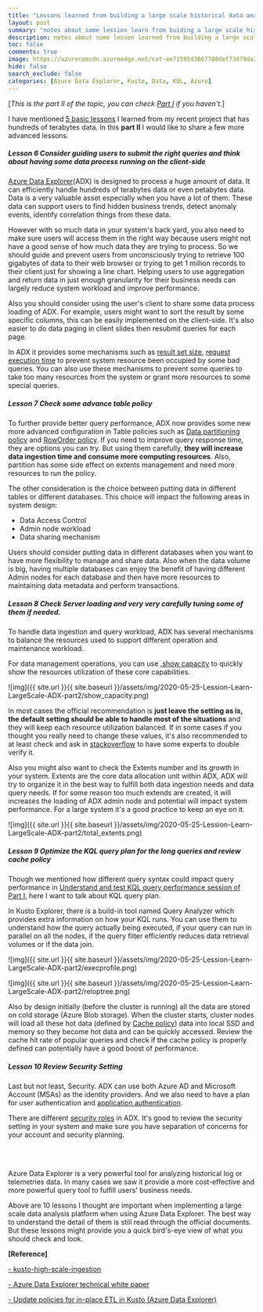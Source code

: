 ```yaml
---
title: "Lessons learned from building a large scale historical data analysis system using Azure Data Explorer - Part 2"
layout: post
summary: "notes about some lession learn from buiding a large scale historical data analysis system that has hundres of terabytes data usng Microsoft Azure Data Explorer - Part II"
description: notes about some lesson learned from building a large scale historical data analysis system that has hundreds of terabytes data using Microsoft Azure Data Explorer - Part II
toc: false
comments: true
image: https://azurecomcdn.azureedge.net/cvt-ee71595d3667788def73479da1629d673313a0b081e460fc596839b82f34a2df/images/page/services/machine-learning/mlops/steps/mlops-slide1-step3.svg
hide: false
search_exclude: false
categories: [Azure Data Explorer, Kusto, Data, KQL, Azure]
---
```


[_This is the part II of the topic, you can check [Part I](https://herman-wu.github.io/blogs/azure%20data%20explorer%20(kusto)/data/2020/05/21/Lession-Learn-LargeScale-ADX-part1.html) if you haven't._]

I have mentioned [5 basic lessons](https://herman-wu.github.io/blogs/azure%20data%20explorer%20(kusto)/data/2020/05/21/Lession-Learn-LargeScale-ADX-part1.html) I learned from my recent project that has hundreds of terabytes data. In this __part II__ I would like to share a few more advanced lessons.  


##### Lesson 6 Consider guiding users to submit the right queries and think about having some data process running on the client-side 

[Azure Data Explorer](https://azure.microsoft.com/en-in/services/data-explorer/)(ADX) is designed to process a huge amount of data. It can efficiently handle hundreds of terabytes data or even petabytes data. Data is a very valuable asset especially when you have a lot of them. These data can support users to find hidden business trends, detect anomaly events, identify correlation things from these data. 

However with so much data in your system's back yard, you also need to make sure users will access them in the right way because users might not have a good sense of how much data they are trying to process. So we should guide and prevent users from unconsciously trying to retrieve 100 gigabytes of data to their web browser or trying to get 1 million records to their client just for showing a line chart. Helping users to use aggregation and return data in just enough granularity for their business needs can largely reduce system workload and improve performance. 

Also you should consider using the user's client to share some data process loading of ADX. For example, users might want to sort the result by some specific columns, this can be easily implemented on the client-side. It's also easier to do data paging in client slides then resubmit queries for each page.
 
In ADX it provides some mechanisms such as [result set size](https://docs.microsoft.com/en-us/azure/data-explorer/kusto/concepts/querylimits#limit-on-result-set-size-result-truncation), [request execution time](https://docs.microsoft.com/en-us/azure/data-explorer/kusto/concepts/querylimits#limit-on-request-execution-time-timeout) to prevent system resource been occupied by some bad queries. You can also use these mechanisms to prevent some queries to take too many resources from the system or grant more resources to some special queries.  


##### Lesson 7 Check some advance table policy    

To further provide better query performance, ADX now provides some new more advanced configuration in Table policies such as [Data partitioning policy](https://docs.microsoft.com/en-us/azure/data-explorer/kusto/management/partitioningpolicy) and [RowOrder policy](https://docs.microsoft.com/en-us/azure/data-explorer/kusto/management/roworder-policy). If you need to improve query response time, they are options you can try. But using them carefully, __they will increase data ingestion time and consume more computing resources__. Also, partition has some side effect on extents management and need more resources to run the policy. 

The other consideration is the choice between putting data in different tables or different databases. This choice will impact the following areas in system design:
* Data Access Control
* Admin node workload 
* Data sharing mechanism 

Users should consider putting data in different databases when you want to have more flexibility to manage and share data. Also when the data volume is big, having multiple databases can enjoy the benefit of having different Admin nodes for each database and then have more resources to maintaining data metadata and perform transactions.    

##### Lesson 8 Check Server loading and very very carefully tuning some of them if needed. 

To handle data ingestion and query workload, ADX has several mechanisms to balance the resources used to support different operation and maintenance workload. 

For data management operations, you can use [.show capacity](https://docs.microsoft.com/en-us/azure/data-explorer/kusto/management/capacitypolicy) to quickly show the resources utilization of these core capabilities. 

![img]({{ site.url }}{{ site.baseurl }}/assets/img/2020-05-25-Lession-Learn-LargeScale-ADX-part2/show_capacity.png)

In most cases the official recommendation is __just leave the setting as is, the default setting should be able to handle most of the situations__ and they will keep each resource utilization balanced. If in some cases if you thought you really need to change these values, it's also recommended to at least check and ask in [stackoverflow](https://stackoverflow.com/questions/tagged/kusto) to have some experts to double verify it. 


Also you might also want to check the Extents number and its growth in your system. Extents are the core data allocation unit within ADX, ADX will try to organize it in the best way to fulfill both data ingestion needs and data query needs. If for some reason too much extends are created, it will increases the loading of ADX admin node and potential will impact system performance. For a large system it's a good practice to keep an eye on it. 

![img]({{ site.url }}{{ site.baseurl }}/assets/img/2020-05-25-Lession-Learn-LargeScale-ADX-part2/total_extents.png)


##### Lesson 9 Optimize the KQL query plan for the long queries and review cache policy
Though we mentioned how different query syntax could impact query performance in  [Understand and test KQL query performance session of Part I](https://herman-wu.github.io/blogs/azure%20data%20explorer%20(kusto)/data/2020/05/21/Lession-Learn-LargeScale-ADX-part1.html), here I want to talk about KQL query plan. 

In Kusto Explorer, there is a build-in tool named Query Analyzer which provides extra information on how your KQL runs. You can use them to understand how the query actually being executed, if your query can run in parallel on all the nodes, if the query filter efficiently reduces data retrieval volumes or if the data join.   


![img]({{ site.url }}{{ site.baseurl }}/assets/img/2020-05-25-Lession-Learn-LargeScale-ADX-part2/execprofile.png)


![img]({{ site.url }}{{ site.baseurl }}/assets/img/2020-05-25-Lession-Learn-LargeScale-ADX-part2/reloptree.png)


Also by design initially (before the cluster is running) all the data are stored on cold storage (Azure Blob storage). When the cluster starts, cluster nodes will load all these hot data (defined by [Cache policy](https://docs.microsoft.com/en-us/azure/data-explorer/kusto/management/cachepolicy)) data into local SSD and memory so they become hot data and can be quickly accessed. Review the cache hit rate of popular queries and check if the cache policy is properly defined can potentially have a good boost of performance. 


##### Lesson 10 Review Security Setting 

Last but not least, Security. ADX can use both Azure AD and Microsoft Account (MSAs) as the identity providers. And we also need to have a plan for user authentication and [application authentication](https://docs.microsoft.com/en-us/azure/data-explorer/kusto/management/access-control/how-to-provision-aad-app). 

 There are different [security roles](https://docs.microsoft.com/en-us/azure/data-explorer/kusto/management/access-control/role-based-authorization) in ADX. It's good to review the security setting in your system and make sure you have separation of concerns for your account and security planning.
 
 <br>
<br>

Azure Data Explorer is a very powerful tool for analyzing historical log or telemetries data. In many cases we saw it provide a more cost-effective and more powerful query tool to fulfill users' business needs. 

Above are 10 lessons I thought are important when implementing a large scale data analysis platform when using Azure Data Explorer. The best way to understand the detail of them is still read through the official documents. But these lessons might provide you a quick bird's-eye view of what you should check and look.    

__[Reference]__

[- kusto-high-scale-ingestion](https://github.com/Azure-Samples/kusto-high-scale-ingestion/blob/master/processing/README.md)

[- Azure Data Explorer technical white paper](https://azure.microsoft.com/en-ca/resources/azure-data-explorer/)

[- Update policies for in-place ETL in Kusto (Azure Data Explorer)](https://yonileibowitz.github.io/kusto.blog/blog-posts/update-policies.html)
